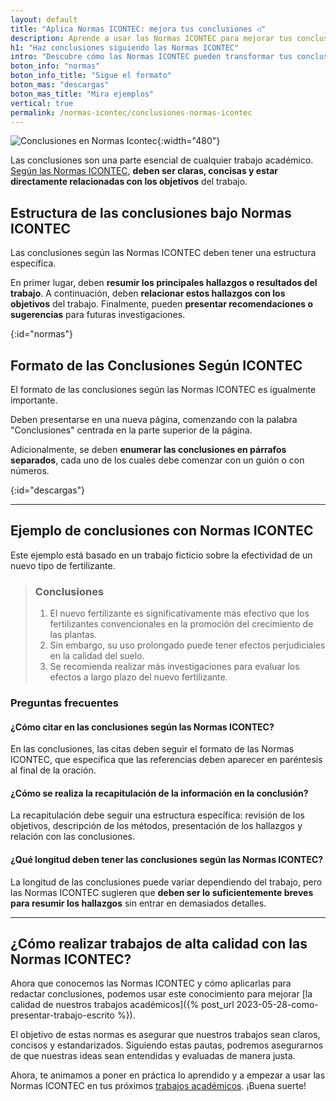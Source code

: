 ```yaml
---
layout: default
title: "Aplica Normas ICONTEC: mejora tus conclusiones ◁"
description: Aprende a usar las Normas ICONTEC para mejorar tus conclusiones. ¡Impresiona a tus lectores hoy mismo!
h1: "Haz conclusiones siguiendo las Normas ICONTEC"
intro: "Descubre cómo las Normas ICONTEC pueden transformar tus conclusiones. ¡Eleva la calidad de tus trabajos ahora!"
boton_info: "normas"
boton_info_title: "Sigue el formato"
boton_mas: "descargas"
boton_mas_title: "Mira ejemplos"
vertical: true
permalink: /normas-icontec/conclusiones-normas-icontec
---
```

![Conclusiones en Normas Icontec]({{'img/conclusiones-icontec.webp'|relative_url}} "Normas Icontec - Conclusiones"){:width="480"}

Las conclusiones son una parte esencial de cualquier trabajo académico. [Según las Normas ICONTEC]({{'normas-icontec'|relative_url}} "Normas Icontec"), **deben ser claras, concisas y estar directamente relacionadas con los objetivos** del trabajo.

## Estructura de las conclusiones bajo Normas ICONTEC

Las conclusiones según las Normas ICONTEC deben tener una estructura específica.

En primer lugar, deben **resumir los principales hallazgos o resultados del trabajo**. A continuación, deben **relacionar estos hallazgos con los objetivos** del trabajo. Finalmente, pueden **presentar recomendaciones o sugerencias** para futuras investigaciones.
<!-- Anclaje para que la barra fijada no cubra el siguiente subtítulo -->
{:id="normas"}

## Formato de las Conclusiones Según ICONTEC

El formato de las conclusiones según las Normas ICONTEC es igualmente importante.

Deben presentarse en una nueva página, comenzando con la palabra "Conclusiones" centrada en la parte superior de la página.

Adicionalmente, se deben **enumerar las conclusiones en párrafos separados**, cada uno de los cuales debe comenzar con un guión o con números.
<!-- Anclaje para que la barra fijada no cubra el siguiente subtítulo -->
{:id="descargas"}
<!-- 
----

## Síntesis y Resumen en Normas ICONTEC

Además de las conclusiones, las Normas ICONTEC también proporcionan directrices para la redacción de la síntesis y el resumen.

### Elaboración de una Síntesis bajo Normas ICONTEC

La síntesis es un resumen de las principales ideas o argumentos presentados en el trabajo. Según las Normas ICONTEC, debe ser breve y centrarse únicamente en los puntos más importantes.

### Cómo Hacer un Resumen Siguiendo las Normas ICONTEC

El resumen, por otro lado, es una descripción más detallada del trabajo. Debe incluir los objetivos, los métodos utilizados, los principales hallazgos y las conclusiones. Según las Normas ICONTEC, el resumen debe ser claro, conciso y no debe contener ningún tipo de opinión personal o interpretación.

## Recapitulación Conforme a Normas ICONTEC

La recapitulación es otra parte importante del trabajo académico. Según las Normas ICONTEC, la recapitulación debe presentar una revisión de todo el trabajo, destacando los puntos más importantes y relacionándolos con las conclusiones.

### Pasos para una Correcta Recapitulación bajo Normas ICONTEC
La recapitulación debe comenzar con una revisión de los objetivos del trabajo, seguida de una descripción de los métodos utilizados. A continuación, debe presentar los principales hallazgos o resultados, y finalmente, debe relacionar estos hallazgos con las conclusiones.

## Aplicación Práctica de las Normas ICONTEC
Ahora que comprendemos las normas ICONTEC y cómo se aplican a las conclusiones, resúmenes y síntesis, podemos poner estos conocimientos en práctica. En el siguiente ejemplo, veremos cómo se puede aplicar las Normas ICONTEC en un trabajo académico. -->

----

## Ejemplo de conclusiones con Normas ICONTEC

Este ejemplo está basado en un trabajo ficticio sobre la efectividad de un nuevo tipo de fertilizante.

> ### Conclusiones
>
> 1. El nuevo fertilizante es significativamente más efectivo que los fertilizantes convencionales en la promoción del crecimiento de las plantas.
> 2. Sin embargo, su uso prolongado puede tener efectos perjudiciales en la calidad del suelo.
> 3. Se recomienda realizar más investigaciones para evaluar los efectos a largo plazo del nuevo fertilizante.

### Preguntas frecuentes

#### ¿Cómo citar en las conclusiones según las Normas ICONTEC?

En las conclusiones, las citas deben seguir el formato de las Normas ICONTEC, que especifica que las referencias deben aparecer en paréntesis al final de la oración.

#### ¿Cómo se realiza la recapitulación de la información en la conclusión?

La recapitulación debe seguir una estructura específica: revisión de los objetivos, descripción de los métodos, presentación de los hallazgos y relación con las conclusiones.

#### ¿Qué longitud deben tener las conclusiones según las Normas ICONTEC?

La longitud de las conclusiones puede variar dependiendo del trabajo, pero las Normas ICONTEC sugieren que **deben ser lo suficientemente breves para resumir los hallazgos** sin entrar en demasiados detalles.

----

## ¿Cómo realizar trabajos de alta calidad con las Normas ICONTEC?

Ahora que conocemos las Normas ICONTEC y cómo aplicarlas para redactar conclusiones, podemos usar este conocimiento para mejorar [la calidad de nuestros trabajos académicos]({% post_url 2023-05-28-como-presentar-trabajo-escrito %}).

El objetivo de estas normas es asegurar que nuestros trabajos sean claros, concisos y estandarizados. Siguiendo estas pautas, podremos asegurarnos de que nuestras ideas sean entendidas y evaluadas de manera justa.

Ahora, te animamos a poner en práctica lo aprendido y a empezar a usar las Normas ICONTEC en tus próximos [trabajos académicos](/#buscador). ¡Buena suerte!
